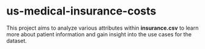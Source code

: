 # us-medical-insurance-costs
This project aims to analyze various attributes within **insurance.csv** to learn more about patient information and gain insight into the use cases for the dataset.
